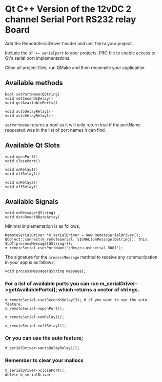 
# Qt C++ Version of the 12vDC 2 channel Serial Port RS232 relay Board


Add the RemoteSerialDriver header and unit file to your project.

Include the `QT += serialport` to your projects .PRO file to enable access to
Qt's serial port implementations.

Clear all project files, run QMake and then recompile your application.

## Available methods
```
bool setPortName(QString)
void setSecondsDelay()
void getAvailablePorts()

void autoDelayRelay1()
void autoDelayRelay1()
```

`setPortName` returns a bool as it will only return true if the portName requested
was in the list of port names it can find.

## Available Qt Slots
```
void openPort()
void closePort()

void onRelay1()
void offRelay1()

void onRelay2()
void offRelay()
```

## Available Signals
```
void onMessage(QString)
void dataRead(QByteArray)
```

Minimal implementation is as follows;
```
RemoteSerialDriver *m_serialDriver = new RemoteSerialDriver();
QObject::connect(m_remoteSerial, SIGNAL(onMessage(QString)), this, SLOT(processMessage(QString)));
m_remoteSerial->setPortName("/dev/cu.usbserial-0001");
```
The signature for the `processMessage` method to receive any communication in
your app is as follows;

```
void processMessage(QString message);
```

### For a list of available ports you can run m_serialDriver->getAvailablePorts(); which returns a vector of strings.
```
m_remoteSerial->setSecondsDelay(3); # if you want to use the auto feature.
m_remoteSerial->openPort();

m_remoteSerial->onRelay1();

m_remoteSerial->offRelay1();
```
### Or you can use the auto feature;
```
m_serialDriver->autoDelayRelay1();
```

### Remember to clear your mallocs
```
m_serialDriver->closePort();
delete m_serialDriver;
```


